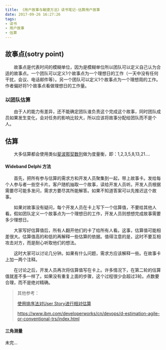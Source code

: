 ```yaml
---
title: 《用户故事与敏捷方法》读书笔记-估算用户故事
date: 2017-09-26 16:27:26
tags:
- 读书
- 用户故事
- 估算
---
```


## 故事点(sotry point)

　　故事点是代表时间的模糊单位，因为是模糊单位所以团队可以定义自己认为合适的故事点。一个团队可以定义1个故事点为一个理想日的工作（一天中没有任何干扰，会议、电话邮件等）。另一个团队可以定义1个故事点为一个理想周的工作。作者偏好将1个故事点看做理想日的工作量。

### 以团队估算

　　由于人的能力有差异，还不能确定团队谁负责这个完成这个故事，同时团队成员如果发生变化，会对任务的影响比较大，所以应该将故事分配给团队而不是个人。

## 估算

　　大多估算都会使用类似[斐波那契数列](https://zh.wikipedia.org/wiki/%E6%96%90%E6%B3%A2%E9%82%A3%E5%A5%91%E6%95%B0%E5%88%97)做为度量衡，即：1,2,3,5,8,13,21....

#### Wideband Delphi 方法

　　首先，把所有参与估算的需求方和开发人员聚集到一起，带上故事卡。发给每个人参与者一些空卡片。客户随机抽取一个故事，读给开发人员听。开发人员根据需要尽可能多发问，需求方要尽其所能解答。如果不知道答案可以先推迟这个故事。

　　如果对故事没有疑问，每个开发人员在卡上写下一个估算值，不要给其他人看。假如团队定义一个故事点为一个理想日的工作，开发人员则想想完成故事需要多少理想日。

　　大家写好估算值后，所有人翻开他们的卡了给所有人看。这事，估算值可能相差很大。估算值高的和低的再解释一些估算的依据。值得注意的是，这时不要互相攻击对方，而是耐心听取他们的想法。

　　这时大家可以讨论几分钟。如果有什么问题，需求方应该解释一些。在故事卡上加一两个注释。

　　在讨论之后，开发人员再次将估算值写在卡上。许多情况下，在第二轮的估算值就差不多一样了。如果没有重复上面的步骤，这个过程很少会超过3轮。点数要合理，而不是绝对精确。

> 其他参考：
>
> [使用排序法对User Story进行相对估算](http://www.infoq.com/cn/articles/ql-using-sort-method-to-estimate-user-story)
>
> https://www.ibm.com/developerworks/cn/devops/d-estimation-agile-or-conventional-trs/index.html

#### 三角测量

未完...

